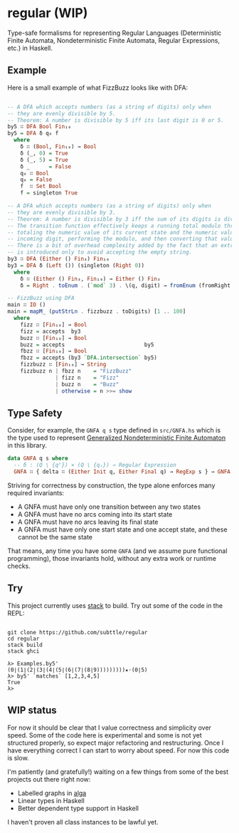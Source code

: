 # regular (WIP)

Type-safe formalisms for representing Regular Languages (Deterministic Finite Automata, Nondeterministic Finite Automata, Regular Expressions, etc.) in Haskell.

## Example

Here is a small example of what FizzBuzz looks like with DFA:

```Haskell

-- A DFA which accepts numbers (as a string of digits) only when
-- they are evenly divisible by 5.
-- Theorem: A number is divisible by 5 iff its last digit is 0 or 5.
by5 ∷ DFA Bool Fin₁₀
by5 = DFA δ q₀ f
  where
    δ ∷ (Bool, Fin₁₀) → Bool
    δ (_, 0) = True
    δ (_, 5) = True
    δ _      = False
    q₀ ∷ Bool
    q₀ = False
    f  ∷ Set Bool
    f = singleton True

-- A DFA which accepts numbers (as a string of digits) only when
-- they are evenly divisible by 3.
-- Theorem: A number is divisible by 3 iff the sum of its digits is divisible by 3.
-- The transition function effectively keeps a running total modulo three by
-- totaling the numeric value of its current state and the numeric value of the
-- incoming digit, performing the modulo, and then converting that value back to a state.
-- There is a bit of overhead complexity added by the fact that an extra state, `Left ()`,
-- is introduced only to avoid accepting the empty string.
by3 ∷ DFA (Either () Fin₃) Fin₁₀
by3 = DFA δ (Left ()) (singleton (Right 0))
  where
    δ ∷ (Either () Fin₃, Fin₁₀) → Either () Fin₃
    δ = Right . toEnum . (`mod` 3) . \(q, digit) → fromEnum (fromRight 0 q) + fromEnum digit

-- FizzBuzz using DFA
main ∷ IO ()
main = mapM_ (putStrLn . fizzbuzz . toDigits) [1 .. 100]
  where
    fizz ∷ [Fin₁₀] → Bool
    fizz = accepts  by3
    buzz ∷ [Fin₁₀] → Bool
    buzz = accepts                         by5
    fbzz ∷ [Fin₁₀] → Bool
    fbzz = accepts (by3 `DFA.intersection` by5)
    fizzbuzz ∷ [Fin₁₀] → String
    fizzbuzz n | fbzz n    = "FizzBuzz"
               | fizz n    = "Fizz"
               | buzz n    = "Buzz"
               | otherwise = n >>= show
```


## Type Safety

Consider, for example, the `GNFA q s` type defined in `src/GNFA.hs` which is the type used to represent [Generalized Nondeterministic Finite Automaton](https://en.wikipedia.org/wiki/Generalized_nondeterministic_finite_automaton) in this library. 

```Haskell
data GNFA q s where
  -- δ : (Q \ {qᶠ}) × (Q \ {qᵢ}) → Regular Expression
  GNFA ∷ { delta ∷ (Either Init q, Either Final q) → RegExp s } → GNFA q s
```

Striving for correctness by construction, the type alone enforces many required invariants:
* A GNFA must have only one transition between any two states
* A GNFA must have no arcs coming into its start state
* A GNFA must have no arcs leaving its final state
* A GNFA must have only one start state and one accept state, and these cannot be the same state

That means, any time you have some `GNFA` (and we assume pure functional programming), those invariants hold, without any extra work or runtime checks.


## Try

This project currently uses [stack](https://docs.haskellstack.org/en/stable/README/) to build. Try out some of the code in the REPL:

```shell

git clone https://github.com/subttle/regular
cd regular
stack build
stack ghci

```

```
λ> Examples.by5'
(0∣(1∣(2∣(3∣(4∣(5∣(6∣(7∣(8∣9)))))))))★·(0∣5)
λ> by5' `matches` [1,2,3,4,5]
True
λ>
```

## WIP status

For now it should be clear that I value correctness and simplicity over speed. Some of the code here is experimental and some is not yet structured properly, so expect major refactoring and restructuring. Once I have everything correct I can start to worry about speed. For now this code is slow.

I'm patiently (and gratefully!) waiting on a few things from some of the best projects out there right now:

- Labelled graphs in [alga](https://github.com/snowleopard/alga)
- Linear types in Haskell
- Better dependent type support in Haskell

I haven't proven all class instances to be lawful yet.
